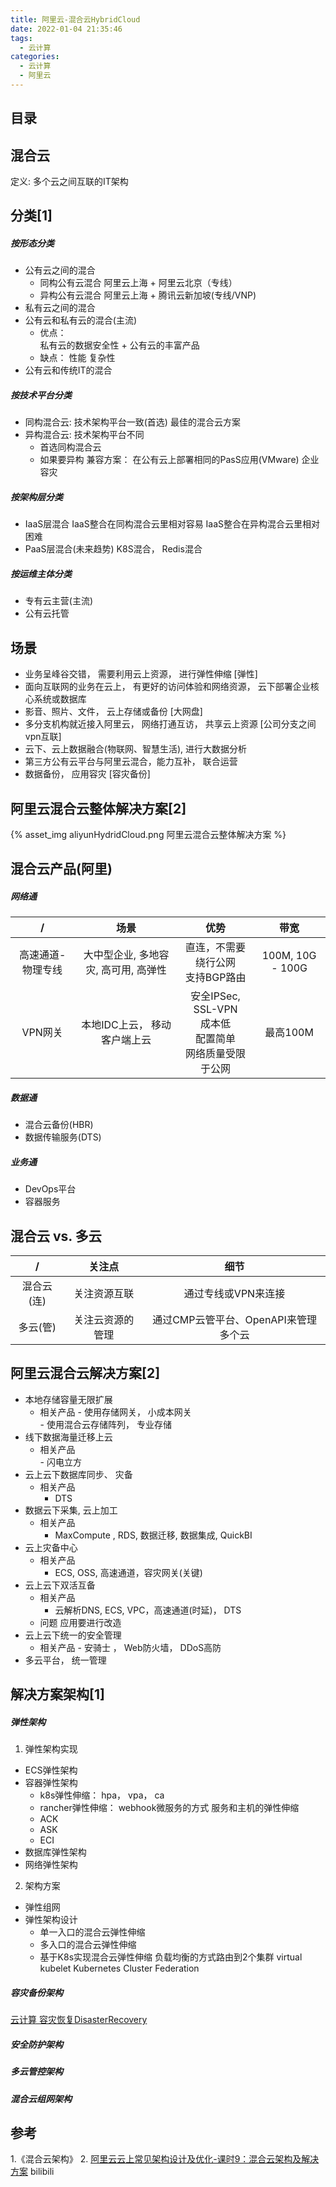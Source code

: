 ```yaml
---
title: 阿里云-混合云HybridCloud
date: 2022-01-04 21:35:46
tags:
  - 云计算
categories:
  - 云计算  
  - 阿里云 
---
```


<p></p>
<!-- more -->

## 目录
<!-- toc -->

## 混合云
定义: 多个云之间互联的IT架构

## 分类[1]
##### 按形态分类

+ 公有云之间的混合
   - 同构公有云混合
     阿里云上海 + 阿里云北京（专线） 
   - 异构公有云混合
     阿里云上海 + 腾讯云新加坡(专线/VNP)
+ 私有云之间的混合
+ 公有云和私有云的混合(主流)
   - 优点：  
       私有云的数据安全性 + 公有云的丰富产品
   - 缺点： 
       性能
       复杂性
+ 公有云和传统IT的混合


##### 按技术平台分类
+ 同构混合云: 技术架构平台一致(首选)
  最佳的混合云方案
+ 异构混合云: 技术架构平台不同
  - 首选同构混合云
  - 如果要异构
     兼容方案： 
       在公有云上部署相同的PasS应用(VMware)
       企业容灾

##### 按架构层分类
+ IaaS层混合
  IaaS整合在同构混合云里相对容易
  IaaS整合在异构混合云里相对困难 
+ PaaS层混合(未来趋势)
  K8S混合， Redis混合

##### 按运维主体分类
+ 专有云主营(主流)
+ 公有云托管

## 场景
+ 业务呈峰谷交错， 需要利用云上资源， 进行弹性伸缩  [弹性]
+ 面向互联网的业务在云上， 有更好的访问体验和网络资源， 云下部署企业核心系统或数据库
+ 影音、照片、文件， 云上存储或备份 [大网盘] 
+ 多分支机构就近接入阿里云， 网络打通互访， 共享云上资源  [公司分支之间vpn互联]
+ 云下、云上数据融合(物联网、智慧生活), 进行大数据分析  
+ 第三方公有云平台与阿里云混合，能力互补， 联合运营
+ 数据备份， 应用容灾  [容灾备份]


## 阿里云混合云整体解决方案[2]

{% asset_img aliyunHydridCloud.png 阿里云混合云整体解决方案 %}

## 混合云产品(阿里)
##### 网络通
/ | 场景 | 优势 | 带宽
:-: | :-: | :-: | :-:
高速通道-物理专线 | 大中型企业, 多地容灾, 高可用, 高弹性 | 直连，不需要绕行公网<br> 支持BGP路由 | 100M, 10G - 100G 
VPN网关 | 本地IDC上云， 移动客户端上云 |  安全IPSec, SSL-VPN <br> 成本低 <br> 配置简单 <br> 网络质量受限于公网 | 最高100M

##### 数据通
+ 混合云备份(HBR)
+ 数据传输服务(DTS)

##### 业务通
+ DevOps平台
+ 容器服务 

## 混合云 vs. 多云
 /  | 关注点 | 细节  
 :-: | :-: | :-:
混合云(连) | 关注资源互联 | 通过专线或VPN来连接
多云(管) | 关注云资源的管理 | 通过CMP云管平台、OpenAPI来管理多个云


## 阿里云混合云解决方案[2]
+ 本地存储容量无限扩展
    -  相关产品 
      -  使用存储网关， 小成本网关      
      -  使用混合云存储阵列， 专业存储
+ 线下数据海量迁移上云   
    -  相关产品   
      -  闪电立方
+ 云上云下数据库同步、 灾备
    -  相关产品    
       - DTS
+ 数据云下采集, 云上加工
    -  相关产品
       - MaxCompute , RDS, 数据迁移, 数据集成, QuickBI    
+ 云上灾备中心
    -  相关产品
       - ECS, OSS, 高速通道，容灾网关(关键)
+ 云上云下双活互备
    -  相关产品
       - 云解析DNS, ECS, VPC，高速通道(时延)， DTS
    - 问题
       应用要进行改造 
+ 云上云下统一的安全管理
    -  相关产品
      - 安骑士 ， Web防火墙， DDoS高防   
+ 多云平台， 统一管理
              
## 解决方案架构[1]
##### 弹性架构
1. 弹性架构实现
+ ECS弹性架构
+ 容器弹性架构
  - k8s弹性伸缩： 
    hpa， vpa， ca
  - rancher弹性伸缩： 
     webhook微服务的方式 服务和主机的弹性伸缩
  - ACK
  - ASK
  - ECI   
+ 数据库弹性架构
+ 网络弹性架构
2. 架构方案
+ 弹性组网
+ 弹性架构设计
   - 单一入口的混合云弹性伸缩
   - 多入口的混合云弹性伸缩
   - 基于K8s实现混合云弹性伸缩
     负载均衡的方式路由到2个集群
     virtual kubelet
     Kubernetes Cluster Federation

##### 容灾备份架构              
[云计算 容灾恢复DisasterRecovery](../../../../2022/06/26/cloudDisasterRecovery/)

##### 安全防护架构

##### 多云管控架构

##### 混合云组网架构


## 参考
1.《混合云架构》
2. [阿里云云上常见架构设计及优化-课时9：混合云架构及解决方案](https://www.bilibili.com/video/BV1uy4y1a7Ba?vd_source=f6e8c1128f9f264c5ab8d9411a644036) bilibili
